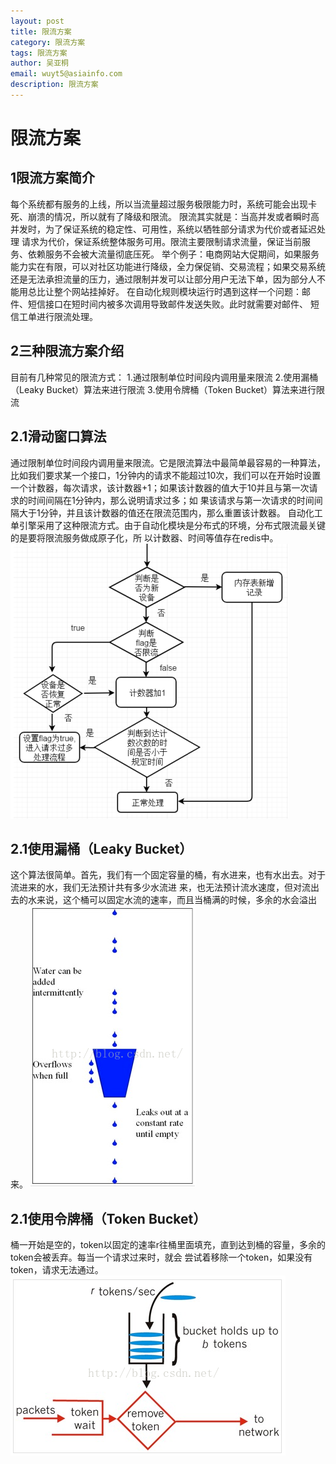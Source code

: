 ```yaml
---
layout: post
title: 限流方案
category: 限流方案
tags: 限流方案
author: 吴亚桐
email: wuyt5@asiainfo.com
description: 限流方案
---
```


# 限流方案

## 1限流方案简介

   每个系统都有服务的上线，所以当流量超过服务极限能力时，系统可能会出现卡死、崩溃的情况，所以就有了降级和限流。
  限流其实就是：当高并发或者瞬时高并发时，为了保证系统的稳定性、可用性，系统以牺牲部分请求为代价或者延迟处理
  请求为代价，保证系统整体服务可用。限流主要限制请求流量，保证当前服务、依赖服务不会被大流量彻底压死。
  	举个例子：电商网站大促期间，如果服务能力实在有限，可以对社区功能进行降级，全力保促销、交易流程；如果交易系统
  还是无法承担流量的压力，通过限制并发可以让部分用户无法下单，因为部分人不能用总比让整个网站挂掉好。
  	在自动化规则模块运行时遇到这样一个问题：邮件、短信接口在短时间内被多次调用导致邮件发送失败。此时就需要对邮件、
  短信工单进行限流处理。

## 2三种限流方案介绍
目前有几种常见的限流方式：
1.通过限制单位时间段内调用量来限流
2.使用漏桶（Leaky Bucket）算法来进行限流
3.使用令牌桶（Token Bucket）算法来进行限流

## 2.1滑动窗口算法
通过限制单位时间段内调用量来限流。它是限流算法中最简单最容易的一种算法，比如我们要求某一个接口，1分钟内的请求不能超过10次，我们可以在开始时设置
一个计数器，每次请求，该计数器+1；如果该计数器的值大于10并且与第一次请求的时间间隔在1分钟内，那么说明请求过多；如
果该请求与第一次请求的时间间隔大于1分钟，并且该计数器的值还在限流范围内，那么重置该计数器。
	自动化工单引擎采用了这种限流方式。由于自动化模块是分布式的环境，分布式限流最关键的是要将限流服务做成原子化，所
以计数器、时间等值存在redis中。
   ![](/images/wuyatong/limit.png)
	
## 2.1使用漏桶（Leaky Bucket）
这个算法很简单。首先，我们有一个固定容量的桶，有水进来，也有水出去。对于流进来的水，我们无法预计共有多少水流进
来，也无法预计流水速度，但对流出去的水来说，这个桶可以固定水流的速率，而且当桶满的时候，多余的水会溢出来。
	![](/images/wuyatong/bucket.png)
	
## 2.1使用令牌桶（Token Bucket）
桶一开始是空的，token以固定的速率r往桶里面填充，直到达到桶的容量，多余的token会被丢弃。每当一个请求过来时，就会
尝试着移除一个token，如果没有token，请求无法通过。
   ![](/images/wuyatong/tokenbucket.png)